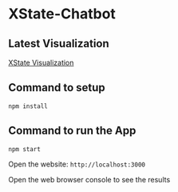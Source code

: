 # XState-Chatbot

## Latest Visualization

[XState Visualization](https://xstate.js.org/viz/?gist=128f8103dd1d80315a10d1a1cf4e8d70)

## Command to setup
`
npm install
`

## Command to run the App
`
npm start
`

Open the website: `http://localhost:3000`

Open the web browser console to see the results
